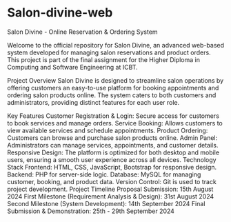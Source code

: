 # Salon-divine-web
Salon Divine - Online Reservation &amp; Ordering System

Welcome to the official repository for Salon Divine, an advanced web-based system developed for managing salon reservations and product orders. This project is part of the final assignment for the Higher Diploma in Computing and Software Engineering at ICBT.

Project Overview
Salon Divine is designed to streamline salon operations by offering customers an easy-to-use platform for booking appointments and ordering salon products online. The system caters to both customers and administrators, providing distinct features for each user role.

Key Features
Customer Registration & Login: Secure access for customers to book services and manage orders.
Service Booking: Allows customers to view available services and schedule appointments.
Product Ordering: Customers can browse and purchase salon products online.
Admin Panel: Administrators can manage services, appointments, and customer details.
Responsive Design: The platform is optimized for both desktop and mobile users, ensuring a smooth user experience across all devices.
Technology Stack
Frontend: HTML, CSS, JavaScript, Bootstrap for responsive design.
Backend: PHP for server-side logic.
Database: MySQL for managing customer, booking, and product data.
Version Control: Git is used to track project development.
Project Timeline
Proposal Submission: 15th August 2024
First Milestone (Requirement Analysis & Design): 31st August 2024
Second Milestone (System Development): 14th September 2024
Final Submission & Demonstration: 25th - 29th September 2024
